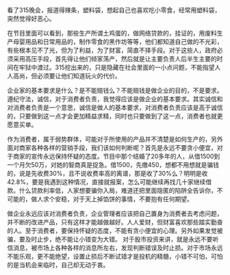﻿---
categories: [投资之路]
tags: [投资之路, 315, 取财有道]
---
看了315晚会，报道得辣条，塑料袋，想起自己也喜欢吃小零食，经常用塑料袋，突然觉得好恶心。  
  
在节目里面可以看到，那些生产所谓土鸡蛋的，做网络贷款的，挂证的，用废料生产母婴用品和日常用品的，制作零食的黑作坊等等，他们都知道自己做的不光彩，有些根本见不了光，但为了利益，为了财富，简直不择手段。对于这些人，政府必须采用高压手段，首先得让他们倾家荡产，然后就是让主要负责人后半生主要的时间在牢狱中渡过。315挖出来的，只是隐藏在社会里面的一小点问题，不能指望人人高尚，但必须要让他们知道玩火的代价。  
  
企业家的基本要求是什么？是不能赔钱么？不能赔钱是做企业的目的，不是要求。遵纪守法，诚信，对于消费者负责，我觉得应该是做企业的基本要求。其实诚信和对消费者负责是一个意思，诚信是做人的基本要求，对消费者负责应该是高于诚信的，只要做到这一点才会更加精益求精，同时也只要做到了这一点，消费者也就更愿意买单。  
  
作为消费者，属于弱势群体，可能对于所使用的产品并不清楚是如何生产的，另外面对商家各种各样的营销手段，我们该如何判断呢？首先是永远不要贪小便宜，对于商家的宣传永远保持怀疑的态度。节目中那个结婚了20多年的人，从借1500到一个月欠50万，对她的智商真是捉急。借1500，先缴450，想都不用想就是骗钱的，说是先收费30%，且不说收费率高的离谱，那是收了30%么？明明是收42.8%，要是我遇到这种情况，直接就报案，怎么可能继续再找几十家继续借款。什么贷款利率低，人家想要骗你入局，难道还把里面隐匿的陷阱全告诉你，不可能的，做人求个安稳，对于天上掉馅饼的事情，不要抱有任何期望。  

做企业永远应该对消费者负责，企业管理者应该把自己置身为消费者去考虑问题，并不断的改进产品，只有这样才能越做越好。人人爱财，但财富喜欢那些踏实勤奋的人。至于消费者，要保持怀疑的态度，不能有贪小便宜的心理。另外如果发觉被骗，要及时止步，绝不能让小错变为大错。  对于股市投资来讲，就是永远不要听信消息，被市场上各种各样的消息所左右，发现判断错误及时止损。对于市场永远不能乐观，更不能绝望，设置止损后不断试错才是投机的精髓，小错不可怕，可怕的是当机会来临时，自己却无动于衷。